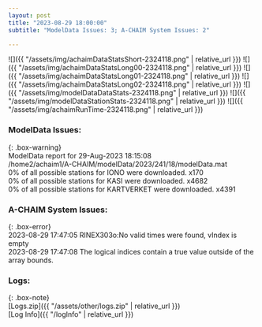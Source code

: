 ```yaml
---
layout: post
title: "2023-08-29 18:00:00"
subtitle: "ModelData Issues: 3; A-CHAIM System Issues: 2"

---
```


![]({{ "/assets/img/achaimDataStatsShort-2324118.png" | relative_url }})
![]({{ "/assets/img/achaimDataStatsLong00-2324118.png" | relative_url }})
![]({{ "/assets/img/achaimDataStatsLong01-2324118.png" | relative_url }})
![]({{ "/assets/img/achaimDataStatsLong02-2324118.png" | relative_url }})
![]({{ "/assets/img/modelDataDataStats-2324118.png" | relative_url }})
![]({{ "/assets/img/modelDataStationStats-2324118.png" | relative_url }})
![]({{ "/assets/img/achaimRunTime-2324118.png" | relative_url }})


### ModelData Issues:  
  
{: .box-warning}  
 ModelData report for 29-Aug-2023 18:15:08   
 /home2/achaim1/A-CHAIM/modelData/2023/241/18/modelData.mat   
 0% of all possible stations for IONO were downloaded. x170   
 0% of all possible stations for KASI were downloaded. x4682   
 0% of all possible stations for KARTVERKET were downloaded. x4391   
  
### A-CHAIM System Issues:  
  
{: .box-error}  
2023-08-29 17:47:05 RINEX303o:No valid times were found, vIndex is empty  
2023-08-29 17:47:08 The logical indices contain a true value outside of the array bounds.  

### Logs:  
  
{: .box-note}  
[Logs.zip]({{ "/assets/other/logs.zip" | relative_url }})  
[Log Info]({{ "/logInfo" | relative_url }})  
